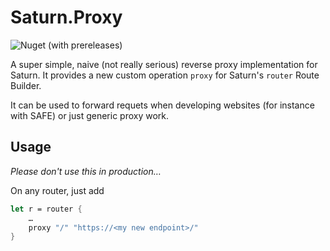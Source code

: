 # Saturn.Proxy

![Nuget (with prereleases)](https://img.shields.io/nuget/vpre/Saturn.Proxy?style=flat-square&logo=nuget)


A super simple, naive (not really serious) reverse proxy implementation for Saturn. 
It provides a new custom operation `proxy` for Saturn's `router` Route Builder.

It can be used to forward requets when developing websites (for instance with SAFE) or just generic proxy work.

## Usage

_Please don't use this in production…_

On any router, just add 
```fs
let r = router {
    …
    proxy "/" "https://<my new endpoint>/"
}
```
